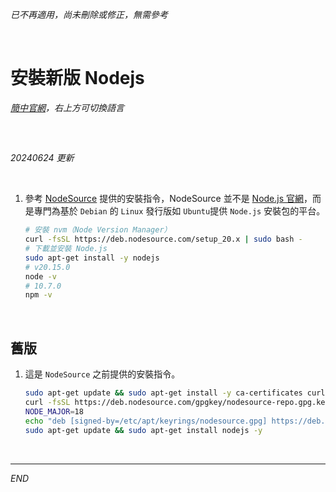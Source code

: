 _已不再適用，尚未刪除或修正，無需參考_

<br>

# 安裝新版 Nodejs

_[簡中官網](https://nodejs.org/zh-cn)，右上方可切換語言_

<br>

## 

_20240624 更新_

<br>

1. 參考 [NodeSource](https://deb.nodesource.com/) 提供的安裝指令，NodeSource 並不是 [Node.js 官網](https://nodejs.org/en)，而是專門為基於 `Debian` 的 `Linux` 發行版如 `Ubuntu`提供 `Node.js` 安裝包的平台。

    ```bash
    # 安裝 nvm（Node Version Manager）
    curl -fsSL https://deb.nodesource.com/setup_20.x | sudo bash -
    # 下載並安裝 Node.js
    sudo apt-get install -y nodejs
    # v20.15.0
    node -v
    # 10.7.0
    npm -v
    ```

<br>

## 舊版

1. 這是 `NodeSource` 之前提供的安裝指令。

    ```bash
    sudo apt-get update && sudo apt-get install -y ca-certificates curl gnupg
    curl -fsSL https://deb.nodesource.com/gpgkey/nodesource-repo.gpg.key | sudo gpg --dearmor -o /etc/apt/keyrings/nodesource.gpg
    NODE_MAJOR=18
    echo "deb [signed-by=/etc/apt/keyrings/nodesource.gpg] https://deb.nodesource.com/node_$NODE_MAJOR.x nodistro main" | sudo tee /etc/apt/sources.list.d/nodesource.list
    sudo apt-get update && sudo apt-get install nodejs -y
    ```

<br>

___

_END_